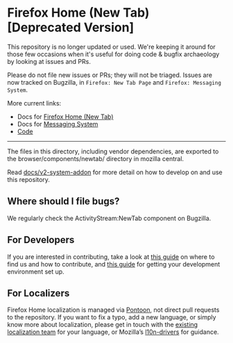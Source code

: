 # Firefox Home (New Tab) [Deprecated Version]

This repository is no longer updated or used. We're keeping it around for
those few occasions when it's useful for doing code & bugfix archaeology by
looking at issues and PRs.  

Please do not file new issues or PRs; they will not be triaged.  Issues are now
tracked on Bugzilla, in `Firefox: New Tab Page` and `Firefox: Messaging
System`.

More current links:

* Docs for [Firefox Home (New Tab)](https://firefox-source-docs.mozilla.org/browser/components/newtab/docs/index.html)
* Docs for [Messaging System](https://firefox-source-docs.mozilla.org/browser/components/newtab/content-src/asrouter/docs/index.html)
* [Code](https://searchfox.org/mozilla-central/source/browser/components/newtab)

--------------

The files in this directory, including vendor dependencies, are exported to the
browser/components/newtab/ directory in mozilla central.

Read [docs/v2-system-addon](https://github.com/mozilla/activity-stream/tree/master/docs/v2-system-addon/1.GETTING_STARTED.md) for more detail on how to develop on and use this repository.

## Where should I file bugs?

We regularly check the ActivityStream:NewTab component on Bugzilla.

## For Developers

If you are interested in contributing, take a look at [this guide](contributing.md) on where to find us and how to contribute,
and [this guide](docs/v2-system-addon/1.GETTING_STARTED.md) for getting your development environment set up.

## For Localizers

Firefox Home localization is managed via [Pontoon](https://pontoon.mozilla.org/projects/activity-stream-new-tab/), not direct pull requests to the repository. If you want to fix a typo, add a new language, or simply know more about localization, please get in touch with the [existing localization team](https://pontoon.mozilla.org/teams/) for your language, or Mozilla’s [l10n-drivers](https://wiki.mozilla.org/L10n:Mozilla_Team#Mozilla_Corporation) for guidance.
